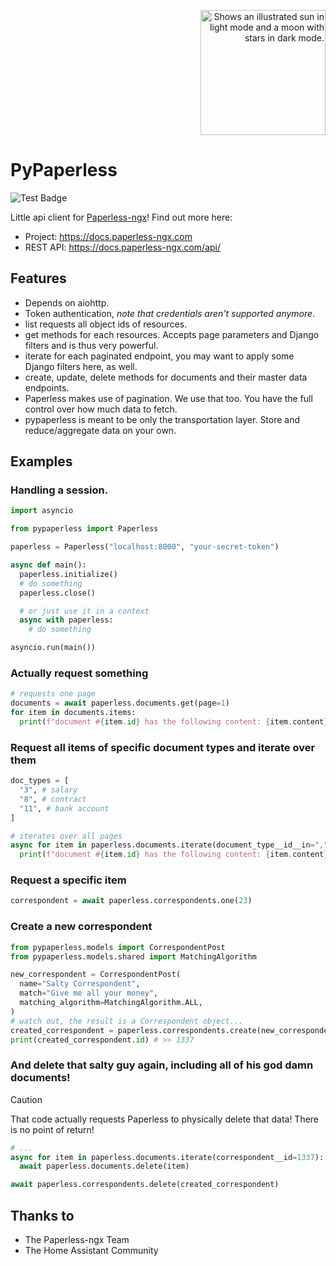 <p align="right">
  <picture>
    <source media="(prefers-color-scheme: dark)" srcset="https://docs.paperless-ngx.com/assets/logo_full_white.svg#only-dark">
    <source media="(prefers-color-scheme: light)" srcset="https://docs.paperless-ngx.com/assets/logo_full_black.svg#only-light">
    <img width="200" alt="Shows an illustrated sun in light mode and a moon with stars in dark mode." src="https://docs.paperless-ngx.com/assets/logo_full_black.svg#only-light">
  </picture>
</p>

<!-- omit in toc -->

# PyPaperless

![Test Badge](https://github.com/tb1337/paperless-api/actions/workflows/test.yml/badge.svg)

Little api client for [Paperless-ngx](https://github.com/paperless-ngx/paperless-ngx)! Find out more here:

* Project: https://docs.paperless-ngx.com
* REST API: https://docs.paperless-ngx.com/api/

## Features

- Depends on aiohttp.
- Token authentication, _note that credentials aren't supported anymore_.
- list requests all object ids of resources.
- get methods for each resources. Accepts page parameters and Django filters and is thus very powerful.
- iterate for each paginated endpoint, you may want to apply some Django filters here, as well.
- create, update, delete methods for documents and their master data endpoints.
- Paperless makes use of pagination. We use that too. You have the full control over how much data to fetch.
- pypaperless is meant to be only the transportation layer. Store and reduce/aggregate data on your own.

## Examples

### Handling a session.

```python
import asyncio

from pypaperless import Paperless

paperless = Paperless("localhost:8000", "your-secret-token")

async def main():
  paperless.initialize()
  # do something
  paperless.close()

  # or just use it in a context
  async with paperless:
    # do something

asyncio.run(main())
```

### Actually request something

```python
# requests one page
documents = await paperless.documents.get(page=1)
for item in documents.items:
  print(f"document #{item.id} has the following content: {item.content}")
```

### Request all items of specific document types and iterate over them
```python
doc_types = [
  "3", # salary
  "8", # contract
  "11", # bank account
]

# iterates over all pages
async for item in paperless.documents.iterate(document_type__id__in=",".join(doc_types)):
  print(f"document #{item.id} has the following content: {item.content}")
```

### Request a specific item
```python
correspondent = await paperless.correspondents.one(23)
```

### Create a new correspondent
```python
from pypaperless.models import CorrespondentPost
from pypaperless.models.shared import MatchingAlgorithm

new_correspondent = CorrespondentPost(
  name="Salty Correspondent",
  match="Give me all your money",
  matching_algorithm=MatchingAlgorithm.ALL,
)
# watch out, the result is a Correspondent object...
created_correspondent = paperless.correspondents.create(new_correspondent)
print(created_correspondent.id) # >> 1337
```

### And delete that salty guy again, including all of his god damn documents!

> [!CAUTION]
> That code actually requests Paperless to physically delete that data! There is no point of return!
> ```python
> # ...
> async for item in paperless.documents.iterate(correspondent__id=1337):
>   await paperless.documents.delete(item)
>
> await paperless.correspondents.delete(created_correspondent)
> ```

## Thanks to

* The Paperless-ngx Team
* The Home Assistant Community
